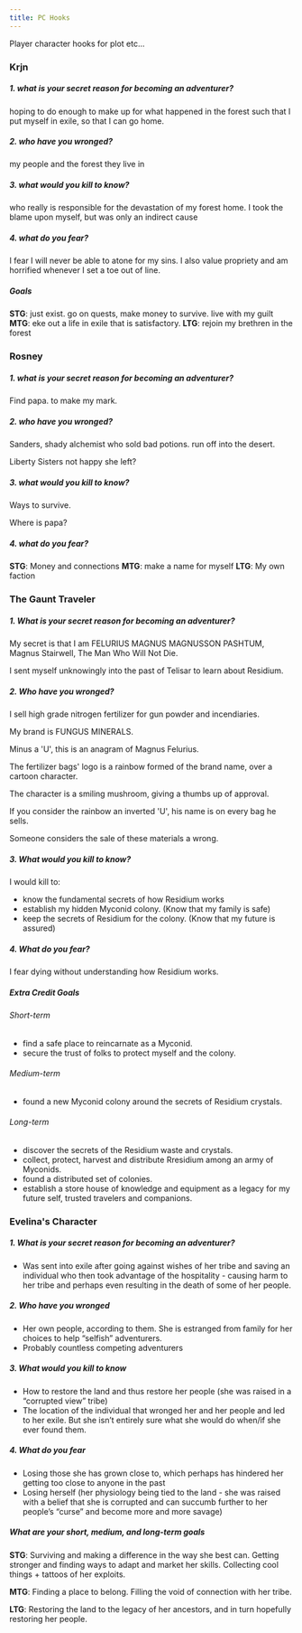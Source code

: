 ```yaml
---
title: PC Hooks
---
```


Player character hooks for plot etc...

### Krjn

##### 1. what is your secret reason for becoming an adventurer?

hoping to do enough to make up for what happened in the forest such that I put myself in exile, so that I can go home. 

##### 2. who have you wronged?

my people and the forest they live in

##### 3. what would you kill to know?

who really is responsible for the devastation of my forest home. I took the blame upon myself, but was only an indirect cause

##### 4. what do you fear?

I fear I will never be able to atone for my sins. I also value propriety and am horrified whenever I set a toe out of line. 

##### Goals

**STG**: just exist. go on quests, make money to survive. live with my guilt
**MTG**: eke out a life in exile that is satisfactory.
**LTG**: rejoin my brethren in the forest 

### Rosney

##### 1. what is your secret reason for becoming an adventurer?

Find papa. to make my mark.

##### 2. who have you wronged?

Sanders, shady alchemist who sold bad potions. run off into the desert.

Liberty Sisters not happy she left?

##### 3. what would you kill to know?

Ways to survive.

Where is papa?

##### 4. what do you fear?

**STG**: Money and connections
**MTG**: make a name for myself
**LTG**: My own faction

### The Gaunt Traveler

##### 1. What is your secret reason for becoming an adventurer?

My secret is that I am FELURIUS MAGNUS MAGNUSSON PASHTUM, Magnus Stairwell, The Man Who Will Not Die.

I sent myself unknowingly into the past of Telisar to learn about Residium.

##### 2. Who have you wronged?

I sell high grade nitrogen fertilizer for gun powder and incendiaries.

My brand is FUNGUS MINERALS.

Minus a 'U', this is an anagram of Magnus Felurius.

The fertilizer bags' logo is a rainbow formed of the brand name, over a cartoon character.

The character is a smiling mushroom, giving a thumbs up of approval.

If you consider the rainbow an inverted 'U', his name is on every bag he sells.

Someone considers the sale of these materials a wrong.

##### 3. What would you kill to know?

I would kill to:
* know the fundamental secrets of how Residium works
* establish my hidden Myconid colony. (Know that my family is safe)
* keep the secrets of Residium for the colony. (Know that my future is assured)

##### 4. What do you fear?

I fear dying without understanding how Residium works.

##### Extra Credit Goals

###### Short-term

* find a safe place to reincarnate as a Myconid.
* secure the trust of folks to protect myself and the colony.

###### Medium-term

* found a new Myconid colony around the secrets of Residium crystals.

###### Long-term

* discover the secrets of the Residium waste and crystals.
* collect, protect, harvest and distribute Rresidium among an army of Myconids.
* found a distributed set of colonies.
* establish a store house of knowledge and equipment as a legacy for my future self, trusted travelers and companions.

### Evelina's Character

##### 1. What is your secret reason for becoming an adventurer?
- Was sent into exile after going against wishes of her tribe and saving an individual who then took advantage of the hospitality - causing harm to her tribe and perhaps even resulting in the death of some of her people.

##### 2. Who have you wronged
- Her own people, according to them. She is estranged from family for her choices to help “selfish” adventurers.
- Probably countless competing adventurers

##### 3. What would you kill to know
- How to restore the land and thus restore her people (she was raised in a “corrupted view” tribe)
- The location of the individual that wronged her and her people and led to her exile. But she isn’t entirely sure what she would do when/if she ever found them.

##### 4. What do you fear
- Losing those she has grown close to, which perhaps has hindered her getting too close to anyone in the past
- Losing herself (her physiology being tied to the land - she was raised with a belief that she is corrupted and can succumb further to her people’s “curse” and become more and more savage)

##### What are your short, medium, and long-term goals
**STG**: Surviving and making a difference in the way she best can. Getting stronger and finding ways to adapt and market her skills. Collecting cool things + tattoos of her exploits.

**MTG**: Finding a place to belong. Filling the void of connection with her tribe.

**LTG**: Restoring the land to the legacy of her ancestors, and in turn hopefully restoring her people.
